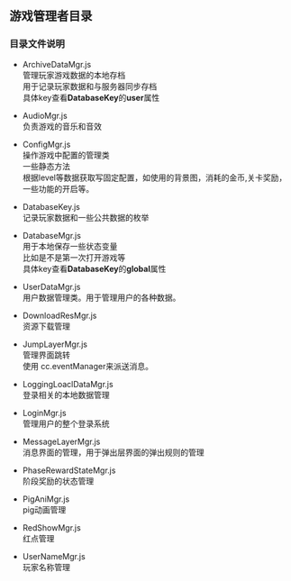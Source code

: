 ## 游戏管理者目录

### 目录文件说明
* ArchiveDataMgr.js  
管理玩家游戏数据的本地存档  
用于记录玩家数据和与服务器同步存档  
具体key查看**DatabaseKey**的**user**属性
* AudioMgr.js  
负责游戏的音乐和音效

* ConfigMgr.js  
操作游戏中配置的管理类  
一些静态方法   
根据level等数据获取写固定配置，如使用的背景图，消耗的金币,关卡奖励，一些功能的开启等。  

* DatabaseKey.js   
记录玩家数据和一些公共数据的枚举

* DatabaseMgr.js   
用于本地保存一些状态变量  
比如是不是第一次打开游戏等  
具体key查看**DatabaseKey**的**global**属性  

* UserDataMgr.js   
用户数据管理类。用于管理用户的各种数据。

* DownloadResMgr.js  
资源下载管理 

* JumpLayerMgr.js   
管理界面跳转    
使用 cc.eventManager来派送消息。

* LoggingLoaclDataMgr.js  
登录相关的本地数据管理

* LoginMgr.js   
管理用户的整个登录系统

* MessageLayerMgr.js  
消息界面的管理，用于弹出层界面的弹出规则的管理  

* PhaseRewardStateMgr.js  
阶段奖励的状态管理

* PigAniMgr.js  
pig动画管理 

* RedShowMgr.js  
红点管理

* UserNameMgr.js  
玩家名称管理
